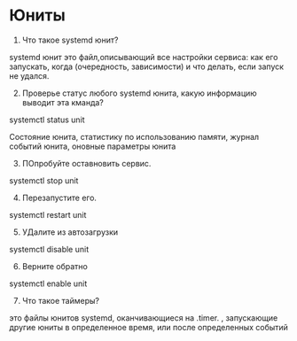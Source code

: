 # Юниты

1. Что такое systemd юнит?

systemd юнит это файл,описывающий все настройки сервиса: как его запускать, когда (очередность, зависимости) и что делать, если запуск не удался. 

2. Проверье статус любого systemd юнита, какую информацию выводит эта кманда?

systemctl status unit

Состояние юнита, статистику по использованию памяти, журнал событий юнита, оновные параметры юнита

3. ПОпробуйте оставновить сервис.

systemctl stop unit

4. Перезапустите его.

systemctl restart unit

5. УДалите из автозагрузки

systemctl disable unit

6. Верните обратно

systemctl enable unit

7. Что такое таймеры?

это файлы юнитов systemd, оканчивающиеся на .timer. , запускающие другие юниты в определенное время, или после определенных событий
